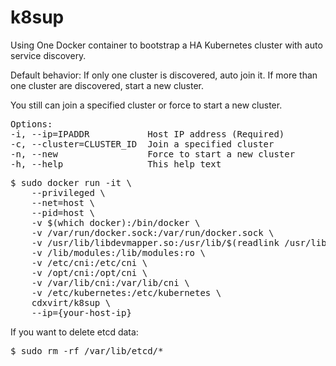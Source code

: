 # k8sup

Using One Docker container to bootstrap a HA Kubernetes cluster with auto service discovery.

Default behavior: If only one cluster is discovered, auto join it. If more than one cluster are discovered, start a new cluster.

You still can join a specified cluster or force to start a new cluster.

<pre>
Options:
-i, --ip=IPADDR           Host IP address (Required)
-c, --cluster=CLUSTER_ID  Join a specified cluster
-n, --new                 Force to start a new cluster
-h, --help                This help text
</pre>

<pre>
$ sudo docker run -it \
    --privileged \
    --net=host \
    --pid=host \
    -v $(which docker):/bin/docker \
    -v /var/run/docker.sock:/var/run/docker.sock \
    -v /usr/lib/libdevmapper.so:/usr/lib/$(readlink /usr/lib/libdevmapper.so | xargs basename) \
    -v /lib/modules:/lib/modules:ro \
    -v /etc/cni:/etc/cni \
    -v /opt/cni:/opt/cni \
    -v /var/lib/cni:/var/lib/cni \
    -v /etc/kubernetes:/etc/kubernetes \
    cdxvirt/k8sup \
    --ip={your-host-ip}
</pre>

If you want to delete etcd data:
<pre>
$ sudo rm -rf /var/lib/etcd/*
</pre>
